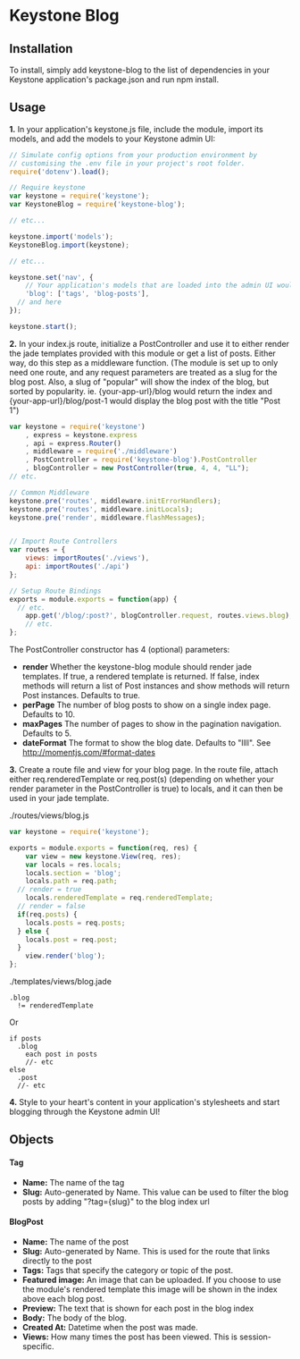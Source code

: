 # Keystone Blog


## Installation

To install, simply add keystone-blog to the list of dependencies in your Keystone application's package.json and run npm install.


## Usage

**1.** In your application's keystone.js file, include the module, import its models, and add the models to your Keystone admin UI:

```js
// Simulate config options from your production environment by
// customising the .env file in your project's root folder.
require('dotenv').load();

// Require keystone
var keystone = require('keystone');
var KeystoneBlog = require('keystone-blog');

// etc...

keystone.import('models');
KeystoneBlog.import(keystone);

// etc...

keystone.set('nav', {
	// Your application's models that are loaded into the admin UI would be here.
	'blog': ['tags', 'blog-posts'],
  // and here
});

keystone.start();
```

**2.** In your index.js route, initialize a PostController and use it to either render the jade templates provided with this module or get a list of posts. Either way, do this step as a middleware function. (The module is set up to only need one route, and any request parameters are treated as a slug for the blog post. Also, a slug of "popular" will show the index of the blog, but sorted by popularity. ie. {your-app-url}/blog would return the index and {your-app-url}/blog/post-1 would display the blog post with the title "Post 1")

```js
var keystone = require('keystone')
	, express = keystone.express
	, api = express.Router()
	, middleware = require('./middleware')
	, PostController = require('keystone-blog').PostController
	, blogController = new PostController(true, 4, 4, "LL");
// etc.

// Common Middleware
keystone.pre('routes', middleware.initErrorHandlers);
keystone.pre('routes', middleware.initLocals);
keystone.pre('render', middleware.flashMessages);


// Import Route Controllers
var routes = {
	views: importRoutes('./views'),
	api: importRoutes('./api')
};

// Setup Route Bindings
exports = module.exports = function(app) {
  // etc.
	app.get('/blog/:post?', blogController.request, routes.views.blog);
	// etc.
};
```

The PostController constructor has 4 (optional) parameters:
* **render** Whether the keystone-blog module should render jade templates. If true, a rendered template is returned. If false, index methods will return a list of Post instances and show methods will return Post instances. Defaults to true.
* **perPage** The number of blog posts to show on a single index page. Defaults to 10.
* **maxPages** The number of pages to show in the pagination navigation. Defaults to 5.
* **dateFormat** The format to show the blog date. Defaults to "llll". See http://momentjs.com/#format-dates

**3.** Create a route file and view for your blog page. In the route file, attach either req.renderedTemplate or req.post(s) (depending on whether your render parameter in the PostController is true) to locals, and it can then be used in your jade template.

./routes/views/blog.js
```js
var keystone = require('keystone');

exports = module.exports = function(req, res) {
	var view = new keystone.View(req, res);
	var locals = res.locals;
	locals.section = 'blog';
	locals.path = req.path;
  // render = true
	locals.renderedTemplate = req.renderedTemplate;
  // render = false
  if(req.posts) {
    locals.posts = req.posts;
  } else {
    locals.post = req.post;
  }
	view.render('blog');
};
```
./templates/views/blog.jade
```jade
.blog
  != renderedTemplate
```
Or
```jade
if posts
  .blog
    each post in posts
    //- etc
else
  .post
  //- etc
```

**4.** Style to your heart's content in your application's stylesheets and start blogging through the Keystone admin UI!

## Objects

#### Tag
* **Name:** The name of the tag
* **Slug:** Auto-generated by Name. This value can be used to filter the blog posts by adding "?tag={slug}" to the blog index url

#### BlogPost
* **Name:** The name of the post
* **Slug:** Auto-generated by Name. This is used for the route that links directly to the post
* **Tags:** Tags that specify the category or topic of the post.
* **Featured image:** An image that can be uploaded. If you choose to use the module's rendered template this image will be shown in the index above each blog post.
* **Preview:** The text that is shown for each post in the blog index
* **Body:** The body of the blog.
* **Created At:** Datetime when the post was made.
* **Views:** How many times the post has been viewed. This is session-specific.
